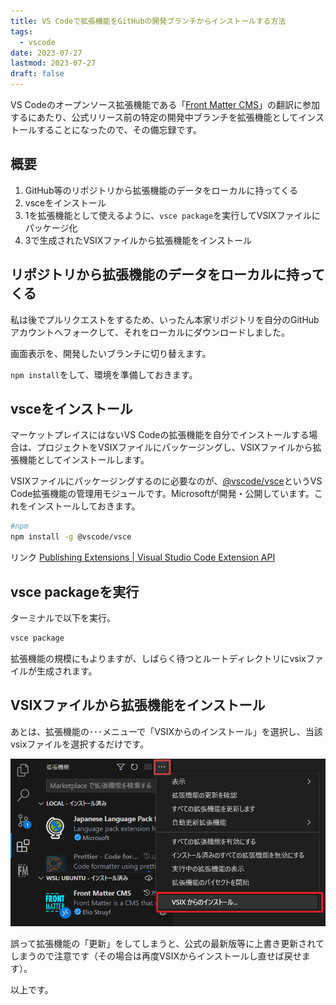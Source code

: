 ```yaml
---
title: VS Codeで拡張機能をGitHubの開発ブランチからインストールする方法
tags:
  - vscode
date: 2023-07-27
lastmod: 2023-07-27
draft: false
---
```


VS Codeのオープンソース拡張機能である「[Front Matter CMS](https://frontmatter.codes/)」の翻訳に参加するにあたり、公式リリース前の特定の開発中ブランチを拡張機能としてインストールすることになったので、その備忘録です。

## 概要

1. GitHub等のリポジトリから拡張機能のデータをローカルに持ってくる
2. vsceをインストール
3. 1を拡張機能として使えるように、`vsce package`を実行してVSIXファイルにパッケージ化
4. 3で生成されたVSIXファイルから拡張機能をインストール

## リポジトリから拡張機能のデータをローカルに持ってくる

私は後でプルリクエストをするため、いったん本家リポジトリを自分のGitHubアカウントへフォークして、それをローカルにダウンロードしました。

画面表示を、開発したいブランチに切り替えます。

`npm install`をして、環境を準備しておきます。

## vsceをインストール

マーケットプレイスにはないVS Codeの拡張機能を自分でインストールする場合は、プロジェクトをVSIXファイルにパッケージングし、VSIXファイルから拡張機能としてインストールします。

VSIXファイルにパッケージングするのに必要なのが、[@vscode/vsce](https://github.com/microsoft/vscode-vsce)というVS Code拡張機能の管理用モジュールです。Microsoftが開発・公開しています。これをインストールしておきます。

```bash
#npm
npm install -g @vscode/vsce
```

リンク [Publishing Extensions | Visual Studio Code Extension API](https://code.visualstudio.com/api/working-with-extensions/publishing-extension)

## vsce packageを実行

ターミナルで以下を実行。

```bash
vsce package
```

拡張機能の規模にもよりますが、しばらく待つとルートディレクトリにvsixファイルが生成されます。

## VSIXファイルから拡張機能をインストール

あとは、拡張機能の･･･メニューで「VSIXからのインストール」を選択し、当該vsixファイルを選択するだけです。

![VS Codeの拡張機能メニュー](../../../images/vscode01.ja.png)

誤って拡張機能の「更新」をしてしまうと、公式の最新版等に上書き更新されてしまうので注意です（その場合は再度VSIXからインストールし直せば戻せます）。

以上です。
